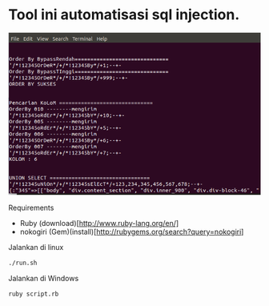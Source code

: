 # Tool ini automatisasi sql injection.

![Show](automatic.png)

Requirements
 * Ruby (download)[http://www.ruby-lang.org/en/]
 * nokogiri (Gem)(install)[http://rubygems.org/search?query=nokogiri]


Jalankan di linux
```bash
./run.sh
```

Jalankan di Windows
```bash
ruby script.rb
```